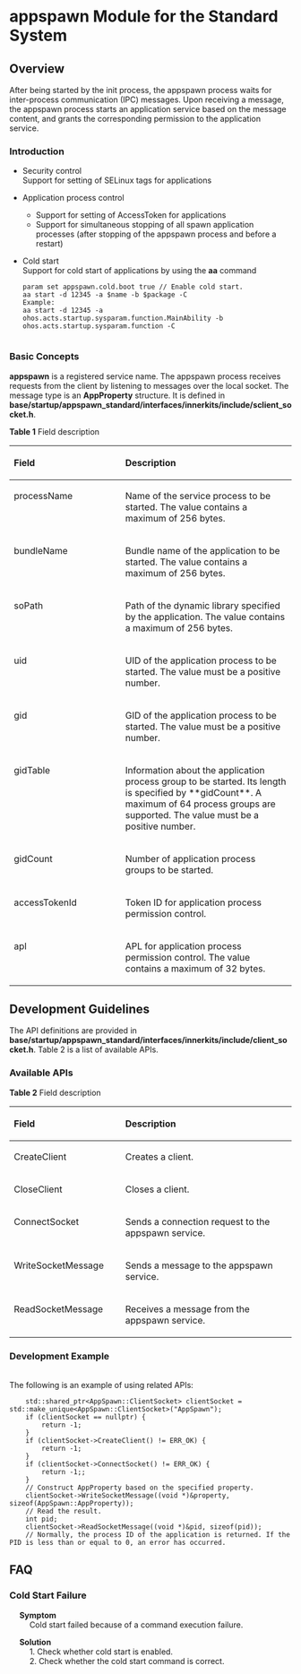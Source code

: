 # appspawn Module for the Standard System<a name="EN-US_TOPIC_0000001063680582"></a>

## Overview<a name="section56901555910"></a>

After being started by the init process, the appspawn process waits for inter-process communication (IPC) messages. Upon receiving a message, the appspawn process starts an application service based on the message content, and grants the corresponding permission to the application service.

### Introduction<a name="section56901555911"></a>

- Security control
  <br>Support for setting of SELinux tags for applications

- Application process control

  - Support for setting of AccessToken for applications
  - Support for simultaneous stopping of all spawn application processes (after stopping of the appspawn process and before a restart)

- Cold start
  <br>Support for cold start of applications by using the **aa** command

  ```
  param set appspawn.cold.boot true // Enable cold start.
  aa start -d 12345 -a $name -b $package -C 
  Example:
  aa start -d 12345 -a ohos.acts.startup.sysparam.function.MainAbility -b ohos.acts.startup.sysparam.function -C  
 
### Basic Concepts<a name="section56901555912"></a>

**appspawn** is a registered service name. The appspawn process receives requests from the client by listening to messages over the local socket. The message type is an **AppProperty** structure. It is defined in **base/startup/appspawn_standard/interfaces/innerkits/include/sclient_socket.h**.

**Table 1**  Field description

<table><thead align="left"><tr id="row6650142913713"><th class="cellrowborder" valign="top" width="39.489999999999995%" id="mcps1.2.3.1.1"><p id="p17650112914379"><a name="p17650112914379"></a><a name="p17650112914379"></a>Field</p>
</th>
<th class="cellrowborder" valign="top" width="60.51%" id="mcps1.2.3.1.2"><p id="p865032916376"><a name="p865032916376"></a><a name="p865032916376"></a>Description</p>
</th>
</tr>
</thead>
<tbody><tr id="row36506298373"><td class="cellrowborder" valign="top" width="39.489999999999995%" headers="mcps1.2.3.1.1 "><p id="p76501029113715"><a name="p76501029113715"></a><a name="p76501029113715"></a>processName</p>
</td>
<td class="cellrowborder" valign="top" width="60.51%" headers="mcps1.2.3.1.2 "><p id="p2650329183715"><a name="p2650329183715"></a><a name="p2650329183715"></a>Name of the service process to be started. The value contains a maximum of 256 bytes.</p>
</td>
</tr>
<tr id="row36506298373"><td class="cellrowborder" valign="top" width="39.489999999999995%" headers="mcps1.2.3.1.1 "><p id="p76501029113715"><a name="p76501029113715"></a><a name="p76501029113715"></a>bundleName</p>
</td>
<td class="cellrowborder" valign="top" width="60.51%" headers="mcps1.2.3.1.2 "><p id="p2650329183715"><a name="p2650329183715"></a><a name="p2650329183715"></a>Bundle name of the application to be started. The value contains a maximum of 256 bytes.</p>
</td>
</tr>
<tr id="row86501129183712"><td class="cellrowborder" valign="top" width="39.489999999999995%" headers="mcps1.2.3.1.1 "><p id="p2065010298379"><a name="p2065010298379"></a><a name="p2065010298379"></a>soPath</p>
</td>
<td class="cellrowborder" valign="top" width="60.51%" headers="mcps1.2.3.1.2 "><p id="p13650192963715"><a name="p13650192963715"></a><a name="p13650192963715"></a>Path of the dynamic library specified by the application. The value contains a maximum of 256 bytes.</p>
</td>
</tr>
<tr id="row13650329103719"><td class="cellrowborder" valign="top" width="39.489999999999995%" headers="mcps1.2.3.1.1 "><p id="p16501292377"><a name="p16501292377"></a><a name="p16501292377"></a>uid</p>
</td>
<td class="cellrowborder" valign="top" width="60.51%" headers="mcps1.2.3.1.2 "><p id="p186503291371"><a name="p186503291371"></a><a name="p186503291371"></a>UID of the application process to be started. The value must be a positive number.</p>
</td>
</tr>
<tr id="row187625816314"><td class="cellrowborder" valign="top" width="39.489999999999995%" headers="mcps1.2.3.1.1 "><p id="p188771758833"><a name="p188771758833"></a><a name="p188771758833"></a>gid</p>
</td>
<td class="cellrowborder" valign="top" width="60.51%" headers="mcps1.2.3.1.2 "><p id="p187716587310"><a name="p187716587310"></a><a name="p187716587310"></a>GID of the application process to be started. The value must be a positive number.</p>
</td>
</tr>
<tr id="row187625816314"><td class="cellrowborder" valign="top" width="39.489999999999995%" headers="mcps1.2.3.1.1 "><p id="p188771758833"><a name="p188771758833"></a><a name="p188771758833"></a>gidTable</p>
</td>
<td class="cellrowborder" valign="top" width="60.51%" headers="mcps1.2.3.1.2 "><p id="p187716587310"><a name="p187716587310"></a><a name="p187716587310"></a>Information about the application process group to be started. Its length is specified by **gidCount**. A maximum of 64 process groups are supported. The value must be a positive number.</p>
</td>
</tr>
<tr id="row187625816314"><td class="cellrowborder" valign="top" width="39.489999999999995%" headers="mcps1.2.3.1.1 "><p id="p188771758833"><a name="p188771758833"></a><a name="p188771758833"></a>gidCount</p>
</td>
<td class="cellrowborder" valign="top" width="60.51%" headers="mcps1.2.3.1.2 "><p id="p187716587310"><a name="p187716587310"></a><a name="p187716587310"></a>Number of application process groups to be started.</p>
</td>
</tr>
<tr id="row106508294373"><td class="cellrowborder" valign="top" width="39.489999999999995%" headers="mcps1.2.3.1.1 "><p id="p16501829183715"><a name="p16501829183715"></a><a name="p16501829183715"></a>accessTokenId</p>
</td>
<td class="cellrowborder" valign="top" width="60.51%" headers="mcps1.2.3.1.2 "><p id="p11650182953717"><a name="p11650182953717"></a><a name="p11650182953717"></a>Token ID for application process permission control.</p>
</td>
</tr>
<tr id="row106508294373"><td class="cellrowborder" valign="top" width="39.489999999999995%" headers="mcps1.2.3.1.1 "><p id="p16501829183715"><a name="p16501829183715"></a><a name="p16501829183715"></a>apl</p>
</td>
<td class="cellrowborder" valign="top" width="60.51%" headers="mcps1.2.3.1.2 "><p id="p11650182953717"><a name="p11650182953717"></a><a name="p11650182953717"></a> APL for application process permission control. The value contains a maximum of 32 bytes.</p>
</td>
</tr>
</tbody>
</table>

## Development Guidelines<a name="section56901555913"></a>

  The API definitions are provided in **base/startup/appspawn_standard/interfaces/innerkits/include/client_socket.h**. Table 2 is a list of available APIs.

### Available APIs<a name="section56901555914"></a>

**Table 2**  Field description
<table><thead align="left"><tr id="row6650142913713"><th class="cellrowborder" valign="top" width="39.489999999999995%" id="mcps1.2.3.1.1"><p id="p17650112914379"><a name="p17650112914379"></a><a name="p17650112914379"></a>Field</p>
</th>
<th class="cellrowborder" valign="top" width="60.51%" id="mcps1.2.3.1.2"><p id="p865032916376"><a name="p865032916376"></a><a name="p865032916376"></a>Description</p>
</th>
</tr>
</thead>
<tbody><tr id="row36506298373"><td class="cellrowborder" valign="top" width="39.489999999999995%" headers="mcps1.2.3.1.1 "><p id="p76501029113715"><a name="p76501029113715"></a><a name="p76501029113715"></a>CreateClient</p>
</td>
<td class="cellrowborder" valign="top" width="60.51%" headers="mcps1.2.3.1.2 "><p id="p2650329183715"><a name="p2650329183715"></a><a name="p2650329183715"></a>Creates a client.</p>
</td>
</tr>
<tr id="row36506298373"><td class="cellrowborder" valign="top" width="39.489999999999995%" headers="mcps1.2.3.1.1 "><p id="p76501029113715"><a name="p76501029113715"></a><a name="p76501029113715"></a>CloseClient</p>
</td>
<td class="cellrowborder" valign="top" width="60.51%" headers="mcps1.2.3.1.2 "><p id="p2650329183715"><a name="p2650329183715"></a><a name="p2650329183715"></a>Closes a client.</p>
</td>
</tr>
<tr id="row86501129183712"><td class="cellrowborder" valign="top" width="39.489999999999995%" headers="mcps1.2.3.1.1 "><p id="p2065010298379"><a name="p2065010298379"></a><a name="p2065010298379"></a>ConnectSocket</p>
</td>
<td class="cellrowborder" valign="top" width="60.51%" headers="mcps1.2.3.1.2 "><p id="p13650192963715"><a name="p13650192963715"></a><a name="p13650192963715"></a>Sends a connection request to the appspawn service.</p>
</td>
</tr>
<tr id="row13650329103719"><td class="cellrowborder" valign="top" width="39.489999999999995%" headers="mcps1.2.3.1.1 "><p id="p16501292377"><a name="p16501292377"></a><a name="p16501292377"></a>WriteSocketMessage</p>
</td>
<td class="cellrowborder" valign="top" width="60.51%" headers="mcps1.2.3.1.2 "><p id="p186503291371"><a name="p186503291371"></a><a name="p186503291371"></a>Sends a message to the appspawn service.</p>
</td>
</tr>
<tr id="row187625816314"><td class="cellrowborder" valign="top" width="39.489999999999995%" headers="mcps1.2.3.1.1 "><p id="p188771758833"><a name="p188771758833"></a><a name="p188771758833"></a>ReadSocketMessage</p>
</td>
<td class="cellrowborder" valign="top" width="60.51%" headers="mcps1.2.3.1.2 "><p id="p187716587310"><a name="p187716587310"></a><a name="p187716587310"></a>Receives a message from the appspawn service.</p>
</td>
</tr>
</tbody>
</table>

### Development Example<a name="section56901555915"></a>

<br>The following is an example of using related APIs:
```
    std::shared_ptr<AppSpawn::ClientSocket> clientSocket = std::make_unique<AppSpawn::ClientSocket>("AppSpawn");
    if (clientSocket == nullptr) {
        return -1;
    }
    if (clientSocket->CreateClient() != ERR_OK) {
        return -1;
    }
    if (clientSocket->ConnectSocket() != ERR_OK) {
        return -1;;
    }
    // Construct AppProperty based on the specified property.
    clientSocket->WriteSocketMessage((void *)&property, sizeof(AppSpawn::AppProperty));
    // Read the result.
    int pid;
    clientSocket->ReadSocketMessage((void *)&pid, sizeof(pid));
    // Normally, the process ID of the application is returned. If the PID is less than or equal to 0, an error has occurred.
```

## FAQ<a name="section56901555916"></a>

### Cold Start Failure<a name="section56901555917"></a>

   &emsp; **Symptom**
   <br> &emsp; &emsp; Cold start failed because of a command execution failure.

   &emsp; **Solution**
    <br> &emsp;  &emsp; 1. Check whether cold start is enabled.
    <br> &emsp; &emsp; 2. Check whether the cold start command is correct.
